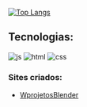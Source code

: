 
[![Top Langs](https://github-readme-stats.vercel.app/api/top-langs/?username=wesleykaihara&layout=compact)](https://github.com/wesleykaihara/github-readme-stats)

## Tecnologias: 

<div style="display:inline-block">
  <img align="center" alt="js" src="https://img.shields.io/badge/JavaScript-323330?style=for-the-badge&logo=javascript&logoColor=F7DF1E">
  <img align="center" alt="html" src="https://img.shields.io/badge/HTML5-E34F26?style=for-the-badge&logo=html5&logoColor=white">
  <img align="center" alt="css" src ="https://img.shields.io/badge/CSS3-1572B6?style=for-the-badge&logo=css3&logoColor=white"
</div><br>
  
  
### Sites criados:
- [WprojetosBlender](http://wprojetosblender.mywebcommunity.org/)
